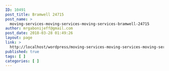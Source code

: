 ```yaml
---
ID: 10491
post_title: Bramwell 24715
post_name: >
  moving-services-moving-services-moving-services-bramwell-24715
author: mrgabonijeff@gmail.com
post_date: 2018-03-28 01:49:26
layout: page
link: >
  http://localhost/wordpress/moving-services-moving-services-moving-services-bramwell-24715/
published: true
tags: [ ]
categories: [ ]
---
```

